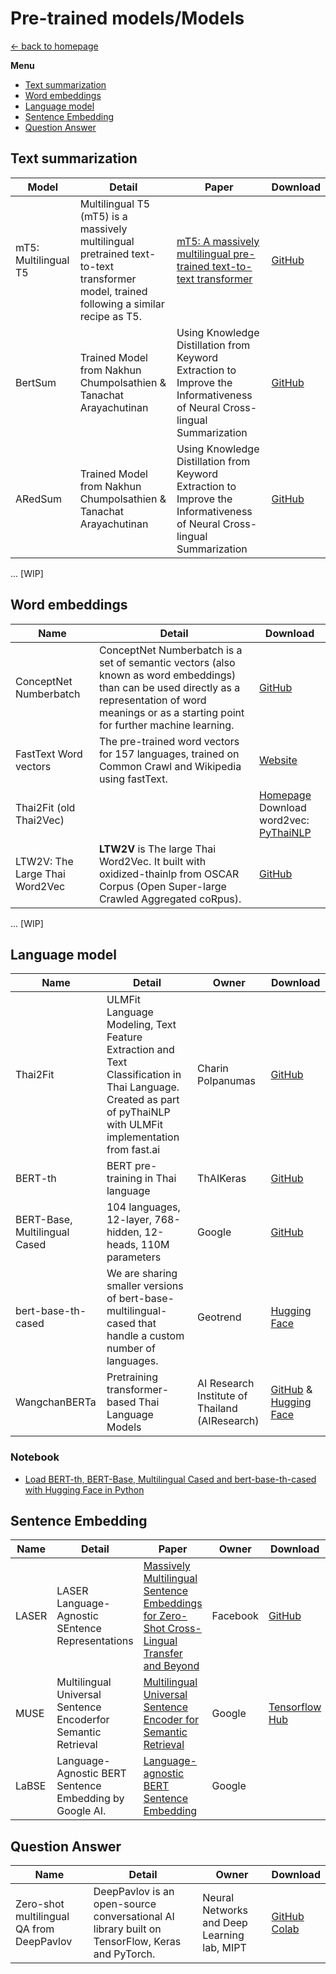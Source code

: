 # Pre-trained models/Models
[<- back to homepage](../)

**Menu**

- [Text summarization](#text-summarization)
- [Word embeddings](#word-embeddings)
- [Language model](#language-model)
- [Sentence Embedding](#sentence-embedding)
- [Question Answer](#question-answer)

## Text summarization

| Model                | Detail                                                       | Paper                                                        | Download                                                     |
| -------------------- | ------------------------------------------------------------ | ------------------------------------------------------------ | ------------------------------------------------------------ |
| mT5: Multilingual T5 | Multilingual T5 (mT5) is a massively multilingual pretrained text-to-text transformer model, trained following a similar recipe as T5. | [mT5: A massively multilingual pre-trained text-to-text transformer](https://arxiv.org/abs/2010.11934) | [GitHub](https://github.com/google-research/multilingual-t5) |
| BertSum              | Trained Model from Nakhun Chumpolsathien & Tanachat Arayachutinan | Using Knowledge Distillation from Keyword Extraction to Improve the Informativeness of Neural Cross-lingual Summarization | [GitHub](https://github.com/nakhunchumpolsathien/TR-TPBS)    |
| ARedSum              | Trained Model from Nakhun Chumpolsathien & Tanachat Arayachutinan | Using Knowledge Distillation from Keyword Extraction to Improve the Informativeness of Neural Cross-lingual Summarization | [GitHub](https://github.com/nakhunchumpolsathien/TR-TPBS)    |

... [WIP]

## Word embeddings

| Name                           | Detail                                                       | Download                                                     |
| ------------------------------ | ------------------------------------------------------------ | ------------------------------------------------------------ |
| ConceptNet Numberbatch         | ConceptNet Numberbatch is a set of semantic vectors (also known as word embeddings) than can be used directly as a representation of word meanings or as a starting point for further machine learning. | [GitHub](https://github.com/commonsense/conceptnet-numberbatch) |
| FastText Word vectors          | The pre-trained word vectors for 157 languages, trained on Common Crawl and Wikipedia using fastText. | [Website](https://fasttext.cc/docs/en/crawl-vectors.html)    |
| Thai2Fit (old Thai2Vec)        |                                                              | [Homepage](https://github.com/cstorm125/thai2fit)<br />Download word2vec:  [PyThaiNLP](https://github.com/PyThaiNLP/pythainlp-corpus/releases/tag/thai2fit_wv-v0.1) |
| LTW2V: The Large Thai Word2Vec | **LTW2V** is The large Thai Word2Vec. It built with oxidized-thainlp from OSCAR Corpus (Open Super-large Crawled Aggregated coRpus). | [GitHub](https://github.com/PyThaiNLP/large-thaiword2vec)    |

... [WIP]

## Language model

| Name                          | Detail                                                       | Owner                                          | Download                                                     |
| ----------------------------- | ------------------------------------------------------------ | ---------------------------------------------- | ------------------------------------------------------------ |
| Thai2Fit                      | ULMFit Language Modeling, Text Feature Extraction and Text Classification in Thai Language. Created as part of pyThaiNLP with ULMFit implementation from fast.ai | Charin Polpanumas                              | [GitHub](https://github.com/cstorm125/thai2fit)              |
| BERT-th                       | BERT pre-training in Thai language                           | ThAIKeras                                      | [GitHub](https://github.com/ThAIKeras/bert)                  |
| BERT-Base, Multilingual Cased | 104 languages, 12-layer, 768-hidden, 12-heads, 110M parameters | Google                                         | [GitHub](https://github.com/google-research/bert)            |
| bert-base-th-cased            | We are sharing smaller versions of bert-base-multilingual-cased that handle a custom number of languages. | Geotrend                                       | [Hugging Face](https://huggingface.co/Geotrend/bert-base-th-cased) |
| WangchanBERTa                 | Pretraining transformer-based Thai Language Models           | AI Research Institute of Thailand (AIResearch) | [GitHub](https://github.com/vistec-AI/thai2transformers) & [Hugging Face](https://huggingface.co/airesearch) |

### Notebook

- [Load BERT-th, BERT-Base, Multilingual Cased and bert-base-th-cased with Hugging Face in Python](https://colab.research.google.com/drive/1BQ24QBflQujSsi7qjhGfmHn6H_thZvfb?usp=sharing)

## Sentence Embedding

| Name  | Detail                                                       | Paper                                                        | Owner    | Download                                                     |
| ----- | ------------------------------------------------------------ | ------------------------------------------------------------ | -------- | ------------------------------------------------------------ |
| LASER | LASER Language-Agnostic SEntence Representations             | [Massively Multilingual Sentence Embeddings for Zero-Shot Cross-Lingual Transfer and Beyond](https://arxiv.org/abs/1812.10464) | Facebook | [GitHub](https://github.com/facebookresearch/LASER)          |
| MUSE  | Multilingual Universal Sentence Encoderfor Semantic Retrieval | [Multilingual Universal Sentence Encoder for Semantic Retrieval](https://arxiv.org/abs/1907.04307) | Google   | [Tensorflow Hub](https://tfhub.dev/google/universal-sentence-encoder-multilingual-large/3) |
| LaBSE | Language-Agnostic BERT Sentence Embedding by Google AI.      | [Language-agnostic BERT Sentence Embedding](https://arxiv.org/abs/2007.01852) | Google   |                                                              |

## Question Answer


| Name                                      | Detail                                                       | Owner                                       | Download                                                     |
| ----------------------------------------- | ------------------------------------------------------------ | ------------------------------------------- | ------------------------------------------------------------ |
| Zero-shot multilingual QA from DeepPavlov | DeepPavlov is an open-source conversational AI library built on TensorFlow, Keras and PyTorch. | Neural Networks and Deep Learning lab, MIPT | [GitHub](https://github.com/deepmipt/DeepPavlov)<br />[Colab](https://colab.research.google.com/github/deepmipt/dp_tutorials/blob/master/Tutorial_2_DeepPavlov_BERT_transfer_learning.ipynb) |
